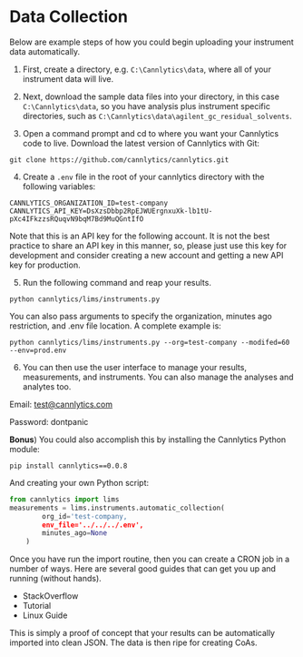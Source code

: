 # Data Collection

Below are example steps of how you could begin uploading your instrument data automatically.

1. First, create a directory, e.g. `C:\Cannlytics\data`, where all of your instrument data will live.

2. Next, download the sample data files into your directory, in this case `C:\Cannlytics\data`, so you have analysis plus instrument specific directories, such as `C:\Cannlytics\data\agilent_gc_residual_solvents`.

3. Open a command prompt and cd to where you want your Cannlytics code to live. Download the latest version of Cannlytics with Git:

```shell
git clone https://github.com/cannlytics/cannlytics.git
```

4. Create a `.env` file in the root of your cannlytics directory with the following variables:

```
CANNLYTICS_ORGANIZATION_ID=test-company
CANNLYTICS_API_KEY=DsXzsDbbp2RpEJWUErgnxuXk-lb1tU-pXc4IFkzzsRQuqvN9bqM7Bd9MuQGntIfO
```

Note that this is an API key for the following account. It is not the best practice to share an API key in this manner, so, please just use this key for development and consider creating a new account and getting a new API key for production.

5. Run the following command and reap your results.

```shell
python cannlytics/lims/instruments.py
```

You can also pass arguments to specify the organization, minutes ago restriction, and .env file location. A complete example is:

```shell
python cannlytics/lims/instruments.py --org=test-company --modifed=60 --env=prod.env
```

6. You can then use the user interface to manage your results, measurements, and instruments. You can also manage the analyses and analytes too.

Email: test@cannlytics.com

Password: dontpanic

**Bonus**) You could also accomplish this by installing the Cannlytics Python module:

```shell
pip install cannlytics==0.0.8
```

And creating your own Python script:

```py
from cannlytics import lims
measurements = lims.instruments.automatic_collection(
        org_id='test-company,
        env_file='../../../.env',
        minutes_ago=None
    )
```

Once you have run the import routine, then you can create a CRON job in a number of ways. Here are several good guides that can get you up and running (without hands).

- StackOverflow
- Tutorial
- Linux Guide

This is simply a proof of concept that your results can be automatically imported into clean JSON. The data is then ripe for creating CoAs.
